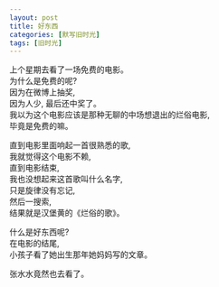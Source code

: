 ```yaml
---
layout: post
title: 好东西
categories: [默写旧时光]
tags: [旧时光]
---
```

上个星期去看了一场免费的电影。    
为什么是免费的呢?    
因为在微博上抽奖,   
因为人少, 最后还中奖了。   
我以为这个电影应该是那种无聊的中场想退出的烂俗电影,   
毕竟是免费的嘛。

直到电影里面响起一首很熟悉的歌,      
我就觉得这个电影不赖,   
直到电影结束,   
我也没想起来这首歌叫什么名字,     
只是旋律没有忘记,   
然后一搜索,   
结果就是汉堡黄的《烂俗的歌》。

什么是好东西呢?     
在电影的结尾,   
小孩子看了她出生那年她妈妈写的文章。

张水水竟然也去看了。   
